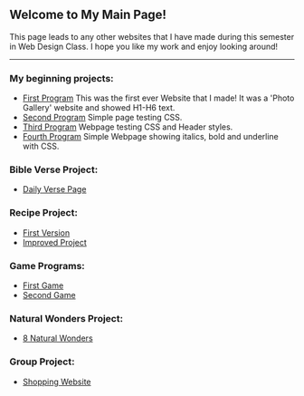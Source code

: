 ## Welcome to My Main Page!

This page leads to any other websites that I have made during this semester in Web Design Class.
I hope you like my work and enjoy looking around!

---

### My beginning projects:
- [First Program](https://mickybee18.github.io/Beginning%20Programs/prg1.htm)
This was the first ever Website that I made! It was a 'Photo Gallery' website and showed H1-H6 text.
- [Second Program](https://mickybee18.github.io/Beginning%20Programs/prg2.htm)
Simple page testing CSS.
- [Third Program](https://mickybee18.github.io/Beginning%20Programs/prg3.htm)
Webpage testing CSS and Header styles.
- [Fourth Program](https://mickybee18.github.io/Beginning%20Programs/prg4.htm)
Simple Webpage showing italics, bold and underline with CSS.

### Bible Verse Project:
- [Daily Verse Page](https://mickybee18.github.io/Verse/Bible%20Verse.html)

### Recipe Project:
- [First Version](https://mickybee18.github.io/recipe/Project%201/Smoothie%20Recipie.htm)
- [Improved Project](https://mickybee18.github.io/recipe/Smoothie.html)

### Game Programs:
- [First Game](https://mickybee18.github.io/Game%20Project/clicker.html)
- [Second Game](https://mickybee18.github.io/Game%20Project/clicker2.html)

### Natural Wonders Project:
- [8 Natural Wonders](https://mickybee18.github.io/Natural/7%20Natural%20Wonders.html)

### Group Project:
- [Shopping Website](https://mickybee18.github.io/q1/1.%20Login%20Page/login-page)
